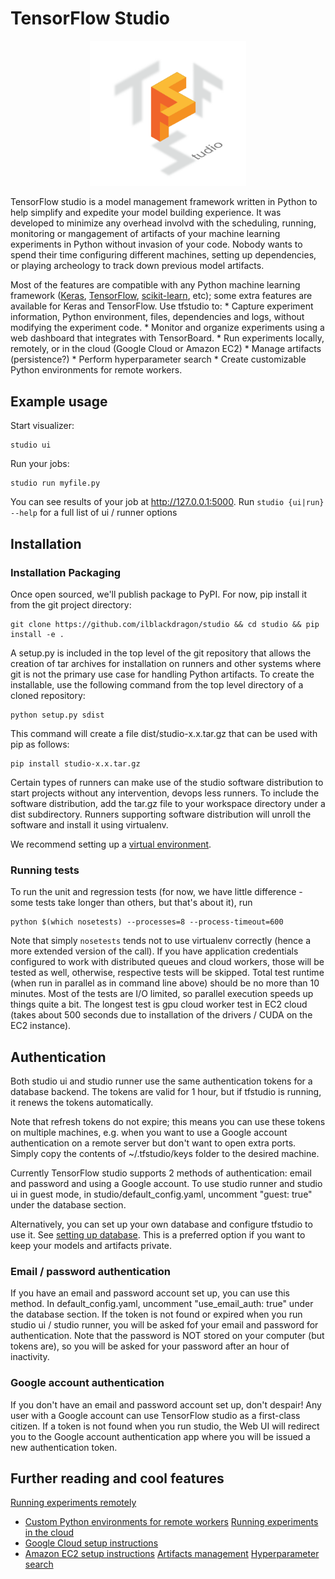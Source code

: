 # TensorFlow Studio
<p align="center">
  <img src="logo.png" width="250"/>
</p>

TensorFlow studio is a model management framework written in Python to help simplify and expedite your model building experience. It was developed to minimize any overhead involvd with the scheduling, running, monitoring or mangagement of artifacts of your machine learning experiments in Python without invasion of your code. Nobody wants to spend their time configuring different machines, setting up dependencies, or playing archeology to track down previous model artifacts. 

Most of the features are compatible with any Python machine learning framework ([Keras](https://github.com/fchollet/keras), [TensorFlow](https://github.com/tensorflow/tensorflow), [scikit-learn](https://github.com/scikit-learn/scikit-learn), etc); some extra features are available for Keras and TensorFlow.
Use tfstudio to: 
    * Capture experiment information, Python environment, files, dependencies and logs, without modifying the experiment code.
    * Monitor and organize experiments using a web dashboard that integrates with TensorBoard.
    * Run experiments locally, remotely, or in the cloud (Google Cloud or Amazon EC2)
    * Manage artifacts (persistence?)
    * Perform hyperparameter search
    * Create customizable Python environments for remote workers.
    

## Example usage

Start visualizer:

    studio ui

Run your jobs:

    studio run myfile.py

You can see results of your job at http://127.0.0.1:5000. 
Run `studio {ui|run} --help` for a full list of ui / runner options


## Installation
### Installation Packaging
Once open sourced, we'll publish package to PyPI. For now, pip install it from the git project directory:

    git clone https://github.com/ilblackdragon/studio && cd studio && pip install -e .

A setup.py is included in the top level of the git repository that allows the creation of tar archives for installation on runners and other systems where git is not the primary use case for handling Python artifacts.  To create the installable, use the following command from the top level directory of a cloned repository:

    python setup.py sdist

This command will create a file dist/studio-x.x.tar.gz that can be used with pip as follows:

    pip install studio-x.x.tar.gz

Certain types of runners can make use of the studio software distribution to start projects without any intervention, devops less runners.  To include the software distribution, add the tar.gz file to your workspace directory under a dist subdirectory.  Runners supporting software distribution will unroll the software and install it using virtualenv.

We recommend setting up a [virtual environment](https://github.com/pypa/virtualenv).

### Running tests
To run the unit and regression tests (for now, we have little difference - some tests take longer than others, but that's about it), run 

    python $(which nosetests) --processes=8 --process-timeout=600

Note that simply `nosetests` tends not to use virtualenv correctly (hence a more extended version of the call). If you have application credentials configured 
to work with distributed queues and cloud workers, those will be tested as well, otherwise, respective tests will be skipped. Total test runtime (when run in parallel 
as in command line above) should be no more than 10 minutes. Most of the tests are I/O limited, so parallel execution speeds up things quite a bit. The longest test is
gpu cloud worker test in EC2 cloud (takes about 500 seconds due to installation of the drivers / CUDA on the EC2 instance).

## Authentication 
Both studio ui and studio runner use the same authentication tokens for a database backend. The tokens are valid for 1 hour, 
but if tfstudio is running, it renews the tokens automatically. 

Note that refresh tokens do not expire; this means you can use these tokens on multiple machines, e.g. when you want to use a Google account authentication on a remote server but don't want to open extra ports. Simply copy the contents of ~/.tfstudio/keys folder to the desired machine.

Currently TensorFlow studio supports 2 methods of authentication: email and password and using a Google account.
To use studio runner and studio ui in guest mode, in studio/default_config.yaml, uncomment "guest: true" under the database section.

Alternatively, you can set up your own database and configure tfstudio to use it. See [setting up database](docs/setup_database.md). This is a preferred option if you want to keep your models and artifacts private. 


### Email / password authentication
If you have an email and password account set up, you can use this method. In default_config.yaml, uncomment "use_email_auth: true" 
under the database section. If the token is not found or expired when you run studio ui / studio runner, you will be asked fof your email and password for authentication. Note that the password is NOT stored on your computer (but tokens are), 
so you will be asked for your password after an hour of inactivity. 

### Google account authentication
If you don't have an email and password account set up, don't despair! Any user with a Google account can use TensorFlow studio as a 
first-class citizen. If a token is not found when you run studio, the Web UI will redirect you to the Google account authentication app where you will be issued a new authentication token.

## Further reading and cool features

[Running experiments remotely](docs/remote_worker.md)
   * [Custom Python environments for remote workers](docs/customenv.md)
[Running experiments in the cloud](docs/cloud.md)
   * [Google Cloud setup instructions](docs/gcloud_setup.md)
   * [Amazon EC2 setup instructions](docs/ec2_setup.md)
[Artifacts management](docs/artifacts.md)
[Hyperparameter search](docs/hyperparams.md)

